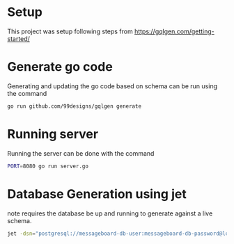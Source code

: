 # Setup

This project was setup following steps from https://gqlgen.com/getting-started/ 

# Generate go code

Generating and updating the go code based on schema can be run using the command

```bash
go run github.com/99designs/gqlgen generate
```

# Running server 

Running the server can be done with the command

```bash
PORT=8080 go run server.go
```


# Database Generation using jet

note requires the database be up and running to generate against a live schema.

```bash
jet -dsn="postgresql://messageboard-db-user:messageboard-db-password@localhost:5432/messageboardDB?sslmode=disable" -path=./.gen
```
